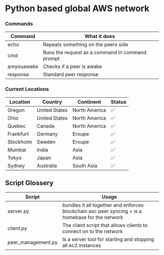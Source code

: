 # Python based global AWS network

### Commands 
|   Command    |                    What it does                 |
|--------------|-------------------------------------------------|
| echo         | Repeats something on the peers side             |
| cmd          | Runs the request as a command in command prompt |
| areyouawake  | Checks if a peer is awake                       |
| response     | Standard peer response                          |

### Current Locations
| Location  | Country       | Continent     | Status             |
|-----------|---------------|---------------|--------------------|
| Oregon    | United States | North America | :white_check_mark: |
| Ohio      | United States | North America | :white_check_mark: |
| Quebec    | Canada        | North America | :white_check_mark: |
| Frankfurt | Germany       | Eroupe        | :white_check_mark: |
| Stockholm | Sweden        | Eroupe        | :white_check_mark: |
| Mumbai    | India         | Asia          | :white_check_mark: |
| Tokyo     | Japan         | Asia          | :white_check_mark: |
| Sydney    | Australia     | South Asia    | :white_check_mark: |


## Script Glossery
| Script             | Usage                                                                                                                                        |
|--------------------|----------------------------------------------------------------------------------------------------------------------------------------------|
| server.py          | bundles it all together and enforces blockchain esc peer syncing + is a homebase for the network                                             |
| client.py          | The client script that allows clients to connect on to the network                                                                           |
| peer_management.py | Is a server tool for starting and stopping all ec2 instances                                                                                 |
